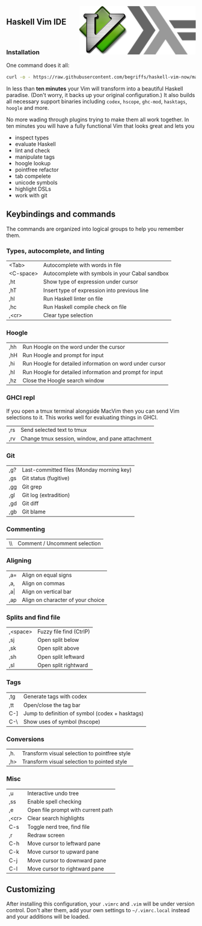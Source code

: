 <img src="img/haskell.png" align="right" />
<img src="img/vim.png" align="right" />

<h2 align="left">Haskell Vim IDE</h2>

<br />

### Installation

One command does it all:

```sh
curl -o - https://raw.githubusercontent.com/begriffs/haskell-vim-now/master/install.sh | sh
```

In less than **ten minutes** your Vim will transform into a beautiful
Haskell paradise.  (Don't worry, it backs up your original
configuration.) It also builds all necessary support binaries
including `codex`, `hscope`, `ghc-mod`, `hasktags`, `hoogle` and more.

No more wading through plugins trying to make them all work together.
In ten minutes you will have a fully functional Vim that looks great
and lets you

* inspect types
* evaluate Haskell
* lint and check
* manipulate tags
* hoogle lookup
* pointfree refactor
* tab compelete
* unicode symbols
* highlight DSLs
* work with git

## Keybindings and commands

The commands are organized into logical groups to help you remember
them.

### Types, autocomplete, and linting

<table>
<tbody>
  <tr>
    <td>&lt;Tab&gt;</td><td>Autocomplete with words in file</td>
  </tr>
  <tr>
    <td>&lt;C-space&gt;</td><td>Autocomplete with symbols in your Cabal sandbox</td>
  </tr>
  <tr>
    <td>,ht</td><td>Show type of expression under cursor</td>
  </tr>
  <tr>
    <td>,hT</td><td>Insert type of expression into previous line</td>
  </tr>
  <tr>
    <td>,hl</td><td>Run Haskell linter on file</td>
  </tr>
  <tr>
    <td>,hc</td><td>Run Haskell compile check on file</td>
  </tr>
  <tr>
    <td>,&lt;cr&gt;</td><td>Clear type selection</td>
  </tr>
</tbody>
</table>

### Hoogle

<table>
<tbody>
  <tr>
    <td>,hh</td><td>Run Hoogle on the word under the cursor</td>
  </tr>
  <tr>
    <td>,hH</td><td>Run Hoogle and prompt for input</td>
  </tr>
  <tr>
    <td>,hi</td><td>Run Hoogle for detailed information on word under cursor</td>
  </tr>
  <tr>
    <td>,hI</td><td>Run Hoogle for detailed information and prompt for input</td>
  </tr>
  <tr>
    <td>,hz</td><td>Close the Hoogle search window</td>
  </tr>
</tbody>
</table>

### GHCI repl

If you open a tmux terminal alongside MacVim then you can send Vim
selections to it. This works well for evaluating things in GHCI.

<table>
<tbody>
  <tr>
    <td>,rs</td><td>Send selected text to tmux</td>
  </tr>
  <tr>
    <td>,rv</td><td>Change tmux session, window, and pane attachment</td>
  </tr>
</tbody>
</table>

### Git

<table>
<tbody>
  <tr>
    <td>,g?</td><td>Last-committed files (Monday morning key)</td>
  </tr>
  <tr>
    <td>,gs</td><td>Git status (fugitive)</td>
  </tr>
  <tr>
    <td>,gg</td><td>Git grep</td>
  </tr>
  <tr>
    <td>,gl</td><td>Git log (extradition)</td>
  </tr>
  <tr>
    <td>,gd</td><td>Git diff</td>
  </tr>
  <tr>
    <td>,gb</td><td>Git blame</td>
  </tr>
</tbody>
</table>

### Commenting

<table>
<tbody>
  <tr>
    <td>\\</td><td>Comment / Uncomment selection</td>
  </tr>
</tbody>
</table>

### Aligning

<table>
<tbody>
  <tr>
    <td>,a=</td><td>Align on equal signs</td>
  </tr>
  <tr>
    <td>,a,</td><td>Align on commas</td>
  </tr>
  <tr>
    <td>,a|</td><td>Align on vertical bar</td>
  </tr>
  <tr>
    <td>,ap</td><td>Align on character of your choice</td>
  </tr>
</tbody>
</table>

### Splits and find file

<table>
<tbody>
  <tr>
    <td>,&lt;space&gt;</td><td>Fuzzy file find (CtrlP)</td>
  </tr>
  <tr>
    <td>,sj</td><td>Open split below</td>
  </tr>
  <tr>
    <td>,sk</td><td>Open split above</td>
  </tr>
  <tr>
    <td>,sh</td><td>Open split leftward</td>
  </tr>
  <tr>
    <td>,sl</td><td>Open split rightward</td>
  </tr>
</tbody>
</table>

### Tags

<table>
<tbody>
  <tr>
    <td>,tg</td><td>Generate tags with codex</td>
  </tr>
  <tr>
    <td>,tt</td><td>Open/close the tag bar</td>
  </tr>
  <tr>
    <td>C-]</td><td>Jump to definition of symbol (codex + hasktags)</td>
  </tr>
  <tr>
    <td>C-\</td><td>Show uses of symbol (hscope)</td>
  </tr>
</tbody>
</table>

### Conversions

<table>
<tbody>
  <tr>
    <td>,h.</td><td>Transform visual selection to pointfree style</td>
  </tr>
  <tr>
    <td>,h&gt;</td><td>Transform visual selection to pointed style</td>
  </tr>
</tbody>
</table>

### Misc

<table>
<tbody>
  <tr>
    <td>,u</td><td>Interactive undo tree</td>
  </tr>
  <tr>
    <td>,ss</td><td>Enable spell checking</td>
  </tr>
  <tr>
    <td>,e</td><td>Open file prompt with current path</td>
  </tr>
  <tr>
    <td>,&lt;cr&gt;</td><td>Clear search highlights</td>
  </tr>
  <tr>
    <td>C-s</td><td>Toggle nerd tree, find file</td>
  </tr>
  <tr>
    <td>,r</td><td>Redraw screen</td>
  </tr>
  <tr>
    <td>C-h</td><td>Move cursor to leftward pane</td>
  </tr>
  <tr>
    <td>C-k</td><td>Move cursor to upward pane</td>
  </tr>
  <tr>
    <td>C-j</td><td>Move cursor to downward pane</td>
  </tr>
  <tr>
    <td>C-l</td><td>Move cursor to rightward pane</td>
  </tr>
</tbody>
</table>

## Customizing

After installing this configuration, your `.vimrc` and `.vim` will
be under version control. Don't alter them, add your own settings to
`~/.vimrc.local` instead and your additions will be loaded.
